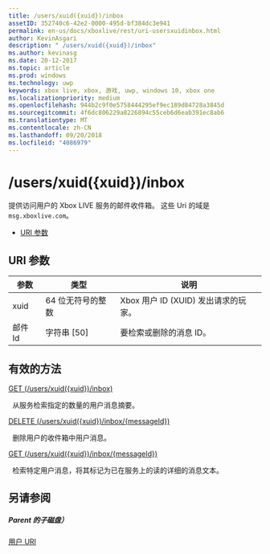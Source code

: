 ```yaml
---
title: /users/xuid({xuid})/inbox
assetID: 352740c6-42e2-0000-495d-bf384dc3e941
permalink: en-us/docs/xboxlive/rest/uri-usersxuidinbox.html
author: KevinAsgari
description: " /users/xuid({xuid})/inbox"
ms.author: kevinasg
ms.date: 20-12-2017
ms.topic: article
ms.prod: windows
ms.technology: uwp
keywords: xbox live, xbox, 游戏, uwp, windows 10, xbox one
ms.localizationpriority: medium
ms.openlocfilehash: 944b2c9f0e5758444295ef9ec189d84728a3845d
ms.sourcegitcommit: 4f6dc806229a8226894c55ceb6d6eab391ec8ab6
ms.translationtype: MT
ms.contentlocale: zh-CN
ms.lasthandoff: 09/20/2018
ms.locfileid: "4086979"
---
```

# <a name="usersxuidxuidinbox"></a>/users/xuid({xuid})/inbox
提供访问用户的 Xbox LIVE 服务的邮件收件箱。 这些 Uri 的域是`msg.xboxlive.com`。
 
  * [URI 参数](#ID4EV)
 
<a id="ID4EV"></a>

 
## <a name="uri-parameters"></a>URI 参数 
 
| 参数| 类型| 说明| 
| --- | --- | --- | 
| xuid | 64 位无符号的整数 | Xbox 用户 ID (XUID) 发出请求的玩家。 | 
| 邮件 Id | 字符串 [50] | 要检索或删除的消息 ID。 | 
  
<a id="ID4EDC"></a>

 
## <a name="valid-methods"></a>有效的方法 

[GET (/users/xuid({xuid})/inbox)](uri-usersxuidinboxget.md)

&nbsp;&nbsp;从服务检索指定的数量的用户消息摘要。 

[DELETE (/users/xuid({xuid})/inbox/{messageId})](uri-usersxuidinboxmessageiddelete.md)

&nbsp;&nbsp;删除用户的收件箱中用户消息。

[GET (/users/xuid({xuid})/inbox/{messageId})](uri-usersxuidinboxmessageidget.md)

&nbsp;&nbsp;检索特定用户消息，将其标记为已在服务上的读的详细的消息文本。 
 
<a id="ID4EVC"></a>

 
## <a name="see-also"></a>另请参阅
 
<a id="ID4EXC"></a>

 
##### <a name="parent"></a>Parent 的子磁盘）  

[用户 URI](atoc-reference-users.md)

   